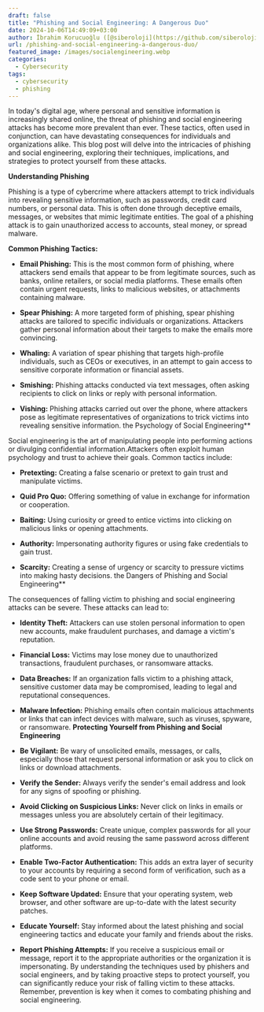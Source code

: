 ```yaml
---
draft: false
title: "Phishing and Social Engineering: A Dangerous Duo"
date: 2024-10-06T14:49:09+03:00
author: İbrahim Korucuoğlu ([@siberoloji](https://github.com/siberoloji))
url: /phishing-and-social-engineering-a-dangerous-duo/
featured_image: /images/socialengineering.webp
categories:
  - Cybersecurity
tags:
  - cybersecurity
  - phishing
---
```



In today's digital age, where personal and sensitive information is increasingly shared online, the threat of phishing and social engineering attacks has become more prevalent than ever. These tactics, often used in conjunction, can have devastating consequences for individuals and organizations alike. This blog post will delve into the intricacies of phishing and social engineering, exploring their techniques, implications, and strategies to protect yourself from these attacks.



**Understanding Phishing**



Phishing is a type of cybercrime where attackers attempt to trick individuals into revealing sensitive information, such as passwords, credit card numbers, or personal data. This is often done through deceptive emails, messages, or websites that mimic legitimate entities. The goal of a phishing attack is to gain unauthorized access to accounts, steal money, or spread malware.   



**Common Phishing Tactics:**


* **Email Phishing:** This is the most common form of phishing, where attackers send emails that appear to be from legitimate sources, such as banks, online retailers, or social media platforms. These emails often contain urgent requests, links to malicious websites, or attachments containing malware.

* **Spear Phishing:** A more targeted form of phishing, spear phishing attacks are tailored to specific individuals or organizations. Attackers gather personal information about their targets to make the emails more convincing.

* **Whaling:** A variation of spear phishing that targets high-profile individuals, such as CEOs or executives, in an attempt to gain access to sensitive corporate information or financial assets.

* **Smishing:** Phishing attacks conducted via text messages, often asking recipients to click on links or reply with personal information.

* **Vishing:** Phishing attacks carried out over the phone, where attackers pose as legitimate representatives of organizations to trick victims into revealing sensitive information.
the Psychology of Social Engineering**



Social engineering is the art of manipulating people into performing actions or divulging confidential information.Attackers often exploit human psychology and trust to achieve their goals. Common tactics include:   


* **Pretexting:** Creating a false scenario or pretext to gain trust and manipulate victims.

* **Quid Pro Quo:** Offering something of value in exchange for information or cooperation.

* **Baiting:** Using curiosity or greed to entice victims into clicking on malicious links or opening attachments.

* **Authority:** Impersonating authority figures or using fake credentials to gain trust.

* **Scarcity:** Creating a sense of urgency or scarcity to pressure victims into making hasty decisions.
the Dangers of Phishing and Social Engineering**



The consequences of falling victim to phishing and social engineering attacks can be severe. These attacks can lead to:


* **Identity Theft:** Attackers can use stolen personal information to open new accounts, make fraudulent purchases, and damage a victim's reputation.

* **Financial Loss:** Victims may lose money due to unauthorized transactions, fraudulent purchases, or ransomware attacks.

* **Data Breaches:** If an organization falls victim to a phishing attack, sensitive customer data may be compromised, leading to legal and reputational consequences.

* **Malware Infection:** Phishing emails often contain malicious attachments or links that can infect devices with malware, such as viruses, spyware, or ransomware.
**Protecting Yourself from Phishing and Social Engineering**


* **Be Vigilant:** Be wary of unsolicited emails, messages, or calls, especially those that request personal information or ask you to click on links or download attachments.

* **Verify the Sender:** Always verify the sender's email address and look for any signs of spoofing or phishing.

* **Avoid Clicking on Suspicious Links:** Never click on links in emails or messages unless you are absolutely certain of their legitimacy.

* **Use Strong Passwords:** Create unique, complex passwords for all your online accounts and avoid reusing the same password across different platforms.

* **Enable Two-Factor Authentication:** This adds an extra layer of security to your accounts by requiring a second form of verification, such as a code sent to your phone or email.   

* **Keep Software Updated:** Ensure that your operating system, web browser, and other software are up-to-date with the latest security patches.

* **Educate Yourself:** Stay informed about the latest phishing and social engineering tactics and educate your family and friends about the risks.

* **Report Phishing Attempts:** If you receive a suspicious email or message, report it to the appropriate authorities or the organization it is impersonating.
By understanding the techniques used by phishers and social engineers, and by taking proactive steps to protect yourself, you can significantly reduce your risk of falling victim to these attacks. Remember, prevention is key when it comes to combating phishing and social engineering.
